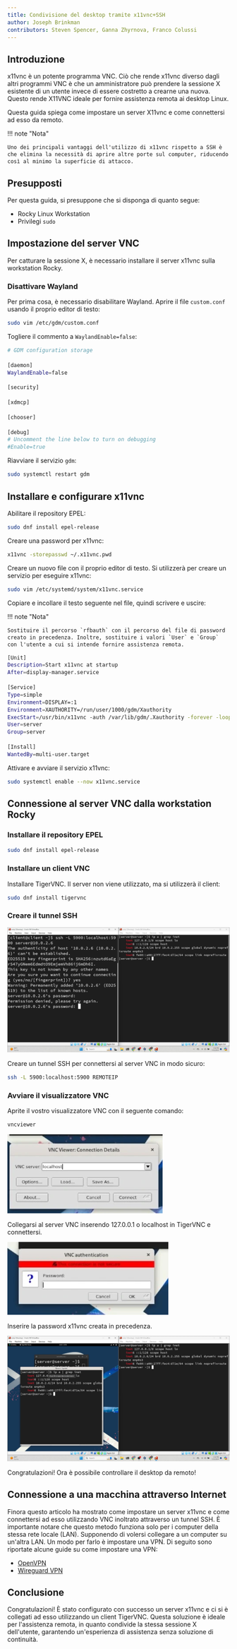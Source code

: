 ```yaml
---
title: Condivisione del desktop tramite x11vnc+SSH
author: Joseph Brinkman
contributors: Steven Spencer, Ganna Zhyrnova, Franco Colussi
---
```


## Introduzione

x11vnc è un potente programma VNC. Ciò che rende x11vnc diverso dagli altri programmi VNC è che un amministratore può prendere la sessione X esistente di un utente invece di essere costretto a crearne una nuova. Questo rende X11VNC ideale per fornire assistenza remota ai desktop Linux.

Questa guida spiega come impostare un server X11vnc e come connettersi ad esso da remoto.

!!! note "Nota"

```
Uno dei principali vantaggi dell'utilizzo di x11vnc rispetto a SSH è che elimina la necessità di aprire altre porte sul computer, riducendo così al minimo la superficie di attacco.
```

## Presupposti

Per questa guida, si presuppone che si disponga di quanto segue:

 - Rocky Linux Workstation
 - Privilegi `sudo`

## Impostazione del server VNC

Per catturare la sessione X, è necessario installare il server x11vnc sulla workstation Rocky.

### Disattivare Wayland

Per prima cosa, è necessario disabilitare Wayland. Aprire il file `custom.conf` usando il proprio editor di testo:

```bash
sudo vim /etc/gdm/custom.conf
```

Togliere il commento a `WaylandEnable=false`:

```bash
# GDM configuration storage

[daemon]
WaylandEnable=false

[security]

[xdmcp]

[chooser]

[debug]
# Uncomment the line below to turn on debugging
#Enable=true
```

Riavviare il servizio `gdm`:

```bash
sudo systemctl restart gdm
```

## Installare e configurare x11vnc

Abilitare il repository EPEL:

```bash
sudo dnf install epel-release
```

Creare una password per x11vnc:

```bash
x11vnc -storepasswd ~/.x11vnc.pwd
```

Creare un nuovo file con il proprio editor di testo. Si utilizzerà per creare un servizio per eseguire x11vnc:

```bash
sudo vim /etc/systemd/system/x11vnc.service
```

Copiare e incollare il testo seguente nel file, quindi scrivere e uscire:

!!! note "Nota"

```
Sostituire il percorso `rfbauth` con il percorso del file di password creato in precedenza. Inoltre, sostituire i valori `User` e `Group` con l'utente a cui si intende fornire assistenza remota.
```

```bash
[Unit]
Description=Start x11vnc at startup
After=display-manager.service

[Service]
Type=simple
Environment=DISPLAY=:1
Environment=XAUTHORITY=/run/user/1000/gdm/Xauthority
ExecStart=/usr/bin/x11vnc -auth /var/lib/gdm/.Xauthority -forever -loop -noxdamage -repeat -rfbauth /home/server/.x11vnc.pwd -rfbport 5900 -shared
User=server
Group=server

[Install]
WantedBy=multi-user.target
```

Attivare e avviare il servizio x11vnc:

```bash
sudo systemctl enable --now x11vnc.service
```

## Connessione al server VNC dalla workstation Rocky

### Installare il repository EPEL

```bash
sudo dnf install epel-release
```

### Installare un client VNC

Installare TigerVNC. Il server non viene utilizzato, ma si utilizzerà il client:

```bash
sudo dnf install tigervnc
```

### Creare il tunnel SSH

![The ssh command in a terminal window](images/x11vnc_plus_ssh_lan_images/vnc_ssh_tunnel.webp)

Creare un tunnel SSH per connettersi al server VNC in modo sicuro:

```bash
ssh -L 5900:localhost:5900 REMOTEIP
```

### Avviare il visualizzatore VNC

Aprite il vostro visualizzatore VNC con il seguente comando:

```bash
vncviewer
```

![TigerVNC viewer](images/x11vnc_plus_ssh_lan_images/vnc_viewer.webp)

Collegarsi al server VNC inserendo 127.0.0.1 o localhost in TigerVNC e connettersi.

![TigerVNC viewer password prompt](images/x11vnc_plus_ssh_lan_images/vnc_viewer_password.webp)

Inserire la password x11vnc creata in precedenza.

![TigerVNC viewer connected to an X session](images/x11vnc_plus_ssh_lan_images/x11vnc_over_ssh_lan_conclusion.webp)

Congratulazioni! Ora è possibile controllare il desktop da remoto!

## Connessione a una macchina attraverso Internet

Finora questo articolo ha mostrato come impostare un server x11vnc e come connettersi ad esso utilizzando VNC inoltrato attraverso un tunnel SSH. È importante notare che questo metodo funziona solo per i computer della stessa rete locale (LAN). Supponendo di volersi collegare a un computer su un'altra LAN. Un modo per farlo è impostare una VPN. Di seguito sono riportate alcune guide su come impostare una VPN:

 - [OpenVPN](https://docs.rockylinux.org/guides/security/openvpn/)
 - [Wireguard VPN](https://docs.rockylinux.org/guides/security/wireguard_vpn/)

## Conclusione

Congratulazioni! È stato configurato con successo un server x11vnc e ci si è collegati ad esso utilizzando un client TigerVNC. Questa soluzione è ideale per l'assistenza remota, in quanto condivide la stessa sessione X dell'utente, garantendo un'esperienza di assistenza senza soluzione di continuità.
